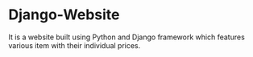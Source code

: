 # Django-Website
It is a website built using Python and Django framework which features various item with their individual prices.

